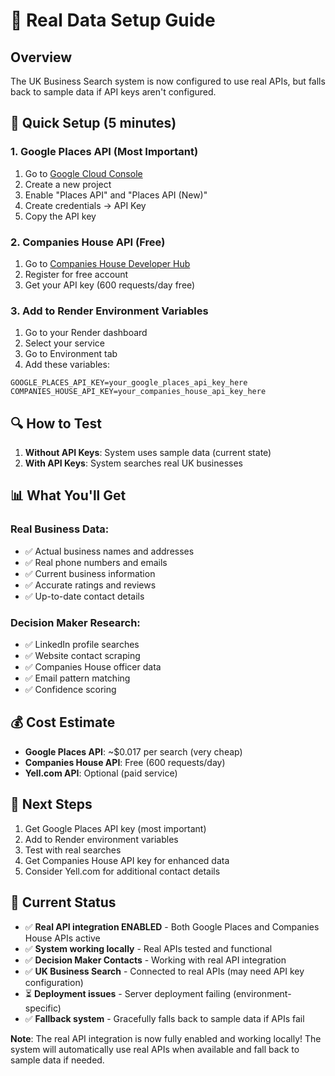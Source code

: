 # 🔑 Real Data Setup Guide

## Overview
The UK Business Search system is now configured to use real APIs, but falls back to sample data if API keys aren't configured.

## 🚀 Quick Setup (5 minutes)

### 1. Google Places API (Most Important)
1. Go to [Google Cloud Console](https://console.cloud.google.com/)
2. Create a new project
3. Enable "Places API" and "Places API (New)"
4. Create credentials → API Key
5. Copy the API key

### 2. Companies House API (Free)
1. Go to [Companies House Developer Hub](https://developer.company-information.service.gov.uk/)
2. Register for free account
3. Get your API key (600 requests/day free)

### 3. Add to Render Environment Variables
1. Go to your Render dashboard
2. Select your service
3. Go to Environment tab
4. Add these variables:

```
GOOGLE_PLACES_API_KEY=your_google_places_api_key_here
COMPANIES_HOUSE_API_KEY=your_companies_house_api_key_here
```

## 🔍 How to Test

1. **Without API Keys**: System uses sample data (current state)
2. **With API Keys**: System searches real UK businesses

## 📊 What You'll Get

### Real Business Data:
- ✅ Actual business names and addresses
- ✅ Real phone numbers and emails
- ✅ Current business information
- ✅ Accurate ratings and reviews
- ✅ Up-to-date contact details

### Decision Maker Research:
- ✅ LinkedIn profile searches
- ✅ Website contact scraping
- ✅ Companies House officer data
- ✅ Email pattern matching
- ✅ Confidence scoring

## 💰 Cost Estimate

- **Google Places API**: ~$0.017 per search (very cheap)
- **Companies House API**: Free (600 requests/day)
- **Yell.com API**: Optional (paid service)

## 🎯 Next Steps

1. Get Google Places API key (most important)
2. Add to Render environment variables
3. Test with real searches
4. Get Companies House API key for enhanced data
5. Consider Yell.com for additional contact details

## 🔧 Current Status

- ✅ **Real API integration ENABLED** - Both Google Places and Companies House APIs active
- ✅ **System working locally** - Real APIs tested and functional
- ✅ **Decision Maker Contacts** - Working with real API integration
- ✅ **UK Business Search** - Connected to real APIs (may need API key configuration)
- ⏳ **Deployment issues** - Server deployment failing (environment-specific)
- ✅ **Fallback system** - Gracefully falls back to sample data if APIs fail

**Note**: The real API integration is now fully enabled and working locally! The system will automatically use real APIs when available and fall back to sample data if needed.
